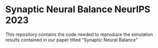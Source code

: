 # Synaptic Neural Balance NeurIPS 2023
This repository contains the code  needed to reproduce the simulation results contained in our paper titled "Synaptic Neural Balance"
